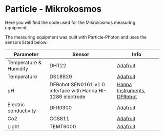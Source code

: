 # Particle - Mikrokosmos
Here you will find the code used for the Mikrokosmos measuring equipment.

The measuring equipment was built with Particle-Photon and uses the sensors listed below:

| Parameter | Sensor | Info |
| ----------- | ----------- | ----------- |
| Temperature & Humidity | DHT22 |[Adafruit](https://www.adafruit.com/product/385 "Adafruit-DHT22")|
| Temperature | DS18B20 |[Adafruit](https://www.adafruit.com/product/381 "Adafruit-DS18B20")|
| pH | DFRobot SEN0161 v1.0 interface with Hanna HI-1286 electrode |[Hanna Instruments](https://www.hannanorden.se/shop/sv/elektroder-ph-och-orp/8726-ph-electrode-plastic-body.html?search_query=HI-1286&results=6 "Hanna Instruments - HI-1286"), [DFRobot](https://wiki.dfrobot.com/Analog_pH_Meter_Pro_SKU_SEN0169 "DFRobot v1.0 interface")|
| Electric conductivity | DFR0300 |[Adafruit](https://www.dfrobot.com/product-1123.html "DFRobot 0300 - electrical conductivity sensor")|
| Co2 | CCS811 |[Adafruit](https://www.sparkfun.com/products/14193 "Sparkfun - CCS811 Co2-sensor")|
| Light | TEMT6000 |[Adafruit](https://www.sparkfun.com/products/8688 "Sparkfun - TEMT6000 light-sensor")|
